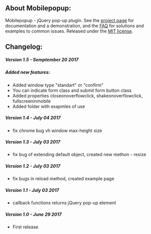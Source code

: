 ## About Mobilepopup:
Mobilepopup - jQuery pop-up plugin.  See the [project page](http://alexeydudka.com/mobilepopup/) for documentation and a demonstration, and the [FAQ](http://alexeydudka.com/mobilepopup/) for solutions and examples to common issues.  Released under the [MIT license](http://www.opensource.org/licenses/mit-license.php).


## Changelog:

##### Version 1.5 - Semptember 20 2017
##### Added new features:
* Added window type "standart" or "confirm"
* You can indicate form class and submit form button class
* Added properties closeonoverflowclick, shakeonoverflowclick, fullscreeninmobile
* Added folder with exapmles of use

##### Version 1.4 - July 04 2017
* fix chrome bug vh window max-height size

##### Version 1.3 - July 03 2017
* fix bug of extending default object, created new methon - resize

##### Version 1.2 - July 03 2017
* fix bugs in reload method, created example page

##### Version 1.1 - July 03 2017
* callback functions returns jQuery pop-up element

##### Version 1.0 - June 29 2017
* First release